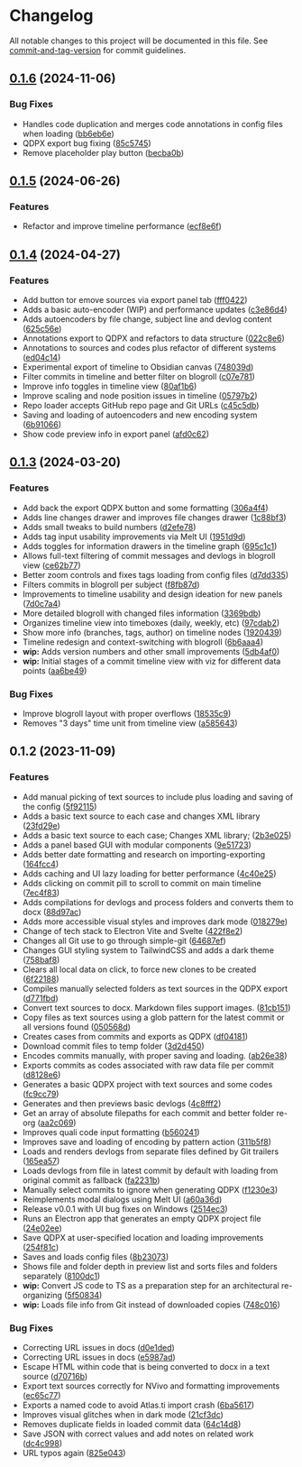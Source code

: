 # Changelog

All notable changes to this project will be documented in this file. See [commit-and-tag-version](https://github.com/absolute-version/commit-and-tag-version) for commit guidelines.

## [0.1.6](https://github.com/enricllagostera/repo-to-qda/compare/v0.1.5...v0.1.6) (2024-11-06)


### Bug Fixes

* Handles code duplication and merges code annotations in config files when loading ([bb6eb6e](https://github.com/enricllagostera/repo-to-qda/commit/bb6eb6e11c8b4bda3052de7c49aa4b0408f0a797))
* QDPX export bug fixing ([85c5745](https://github.com/enricllagostera/repo-to-qda/commit/85c57451bf9557fbe8da1f9622231d4d4738816b))
* Remove placeholder play button ([becba0b](https://github.com/enricllagostera/repo-to-qda/commit/becba0b4b5904d36631519991ba703e123ab47b4))

## [0.1.5](https://github.com/enricllagostera/repo-to-qda/compare/v0.1.4...v0.1.5) (2024-06-26)


### Features

* Refactor and improve timeline performance ([ecf8e6f](https://github.com/enricllagostera/repo-to-qda/commit/ecf8e6f9403a8896843aa51f81e8dcf36b9cf3e6))

## [0.1.4](https://github.com/enricllagostera/repo-to-qda/compare/v0.1.3...v0.1.4) (2024-04-27)


### Features

* Add button tor emove sources via export panel tab ([fff0422](https://github.com/enricllagostera/repo-to-qda/commit/fff0422d52c46bc8c17dc6662116b5a82847ed95))
* Adds a basic auto-encoder (WIP) and performance updates ([c3e86d4](https://github.com/enricllagostera/repo-to-qda/commit/c3e86d419545e0266cb465a14c7a9528740002ec))
* Adds autoencoders by file change, subject line and devlog content ([625c56e](https://github.com/enricllagostera/repo-to-qda/commit/625c56e3d4d9143d087ba56475132cfca9a6d0fa))
* Annotations export to QDPX and refactors to data structure ([022c8e6](https://github.com/enricllagostera/repo-to-qda/commit/022c8e6227941c810bf606e62fc7ddd99a52a5c0))
* Annotations to sources and codes plus refactor of different systems ([ed04c14](https://github.com/enricllagostera/repo-to-qda/commit/ed04c142b13c28ec5ea4fcaa7891f63e2cefe3c7))
* Experimental export of timeline to Obsidian canvas ([748039d](https://github.com/enricllagostera/repo-to-qda/commit/748039d0881da5a3edeb832b550e742de873bacc))
* Filter commits in timeline and better filter on blogroll ([c07e781](https://github.com/enricllagostera/repo-to-qda/commit/c07e781fb3d904b3c2dc41b7fc444e1b0ab93d50))
* Improve info toggles in timeline view ([80af1b6](https://github.com/enricllagostera/repo-to-qda/commit/80af1b689c599a5483e222e0ee0481a1a4bf225a))
* Improve scaling and node position issues in timeline ([05797b2](https://github.com/enricllagostera/repo-to-qda/commit/05797b271b107067f51ef0d1291343b3b503ba8b))
* Repo loader accepts GitHub repo page and Git URLs ([c45c5db](https://github.com/enricllagostera/repo-to-qda/commit/c45c5db5f1247be80f04d9933f0d4a429fdd222c))
* Saving and loading of autoencoders and new encoding system ([6b91066](https://github.com/enricllagostera/repo-to-qda/commit/6b91066ea856f43d4417bffe0a985fa689e1f9de))
* Show code preview info in export panel ([afd0c62](https://github.com/enricllagostera/repo-to-qda/commit/afd0c62cdb9fa18887862feffb46f4514c2e967f))

## [0.1.3](https://github.com/enricllagostera/repo-to-qda/compare/v0.1.2...v0.1.3) (2024-03-20)


### Features

* Add back the export QDPX button and some formatting ([306a4f4](https://github.com/enricllagostera/repo-to-qda/commit/306a4f46c85343009f10efdb08bf0609732196f9))
* Adds line changes drawer and improves file changes drawer ([1c88bf3](https://github.com/enricllagostera/repo-to-qda/commit/1c88bf3b1b0654a3c5d8adf2bc963ceb1f1340a4))
* Adds small tweaks to build numbers ([d2efe78](https://github.com/enricllagostera/repo-to-qda/commit/d2efe780de2bdecdbee3a5f2b1623fc9b0e14d5a))
* Adds tag input usability improvements via Melt UI ([1951d9d](https://github.com/enricllagostera/repo-to-qda/commit/1951d9df7c3eb64e85bceb17b7175c1a87bcd480))
* Adds toggles for information drawers in the timeline graph ([695c1c1](https://github.com/enricllagostera/repo-to-qda/commit/695c1c136891aaa4f49e91dcef3fd76990743608))
* Allows full-text filtering of commit messages and devlogs in blogroll view ([ce62b77](https://github.com/enricllagostera/repo-to-qda/commit/ce62b77c1bea930945b6e8ecc072e350a07e957e))
* Better zoom controls and fixes tags loading from config files ([d7dd335](https://github.com/enricllagostera/repo-to-qda/commit/d7dd3358013eeb3531dd83e8074bc42fac937c6f))
* Filters commits in blogroll per subject ([f8fb87d](https://github.com/enricllagostera/repo-to-qda/commit/f8fb87d22f4549a0fb52eeeaf34ca17cb9096ad2))
* Improvements to timeline usability and design ideation for new panels ([7d0c7a4](https://github.com/enricllagostera/repo-to-qda/commit/7d0c7a401f1c6172d313a392433c52ce0f199183))
* More detailed blogroll with changed files information ([3369bdb](https://github.com/enricllagostera/repo-to-qda/commit/3369bdb3af110c9d7d87ec2d5a2fe22c9ca5efc7))
* Organizes timeline view into timeboxes (daily, weekly, etc) ([97cdab2](https://github.com/enricllagostera/repo-to-qda/commit/97cdab209b581e97ca5311a4b0d9f01bcbf220d9))
* Show more info (branches, tags, author) on timeline nodes ([1920439](https://github.com/enricllagostera/repo-to-qda/commit/1920439edaa04b0de6640497e873156142cd0525))
* Timeline redesign and context-switching with blogroll ([6b6aaa4](https://github.com/enricllagostera/repo-to-qda/commit/6b6aaa43d97acebc7f4211151a4f51dacae9e5d9))
* **wip:** Adds version numbers and other small improvements ([5db4af0](https://github.com/enricllagostera/repo-to-qda/commit/5db4af07698563e4cc9db98deaff902be6df6906))
* **wip:** Initial stages of a commit timeline view with viz for different data points ([aa6be49](https://github.com/enricllagostera/repo-to-qda/commit/aa6be4963a97aeb73f62bac93deb990a28263d6f))


### Bug Fixes

* Improve blogroll layout with proper overflows ([18535c9](https://github.com/enricllagostera/repo-to-qda/commit/18535c95086c78cb5100f96c18453fec7fa5b8fb))
* Removes "3 days" time unit from timeline view ([a585643](https://github.com/enricllagostera/repo-to-qda/commit/a5856439650bd3e53213ca232d934d1f70c299a8))

## 0.1.2 (2023-11-09)

### Features

- Add manual picking of text sources to include plus loading and saving of the config ([5f92115](https://github.com/enricllagostera/repo-to-qda/commit/5f92115cf07d97eb2d1e4864c3c7dcae0d225894))
- Adds a basic text source to each case and changes XML library ([23fd29e](https://github.com/enricllagostera/repo-to-qda/commit/23fd29e4ca953b9a4d18cbd5a903a917e4632bd3))
- Adds a basic text source to each case; Changes XML library; ([2b3e025](https://github.com/enricllagostera/repo-to-qda/commit/2b3e025402e572aacd29e5975cee36710231bb89))
- Adds a panel based GUI with modular components ([9e51723](https://github.com/enricllagostera/repo-to-qda/commit/9e51723726690c9fa14e96e46c2853ef05e0e216))
- Adds better date formatting and research on importing-exporting ([164fcc4](https://github.com/enricllagostera/repo-to-qda/commit/164fcc436728139beafbe35c9f531afe807806f0))
- Adds caching and UI lazy loading for better performance ([4c40e25](https://github.com/enricllagostera/repo-to-qda/commit/4c40e2569064d023f3133e1365d9595f662b690b))
- Adds clicking on commit pill to scroll to commit on main timeline ([7ec4f83](https://github.com/enricllagostera/repo-to-qda/commit/7ec4f83c56d5dffe56debe63f1e1c25f14973bb6))
- Adds compilations for devlogs and process folders and converts them to docx ([88d97ac](https://github.com/enricllagostera/repo-to-qda/commit/88d97ac9731570f4c0dbcb9ec576a2a45f367f9e))
- Adds more accessible visual styles and improves dark mode ([018279e](https://github.com/enricllagostera/repo-to-qda/commit/018279e965c4b76705d03aa181bd381bb520d54b))
- Change of tech stack to Electron Vite and Svelte ([422f8e2](https://github.com/enricllagostera/repo-to-qda/commit/422f8e2b2e0369c30fd0a4faa5d235f668416517))
- Changes all Git use to go through simple-git ([64687ef](https://github.com/enricllagostera/repo-to-qda/commit/64687ef67fd9c797ed98f547f121a37c8425c4be))
- Changes GUI styling system to TailwindCSS and adds a dark theme ([758baf8](https://github.com/enricllagostera/repo-to-qda/commit/758baf81c8eb6c00e4d42f29990553ef4fbe4837))
- Clears all local data on click, to force new clones to be created ([6f22188](https://github.com/enricllagostera/repo-to-qda/commit/6f22188bcd54be4ae9965d0b6e7564b2f8c29f7d))
- Compiles manually selected folders as text sources in the QDPX export ([d771fbd](https://github.com/enricllagostera/repo-to-qda/commit/d771fbd1b40a2d9104f3d41047278ae5072c1824))
- Convert text sources to docx. Markdown files support images. ([81cb151](https://github.com/enricllagostera/repo-to-qda/commit/81cb151b374246159e0ff11dae664b48d7ccafd7))
- Copy files as text sources using a glob pattern for the latest commit or all versions found ([050568d](https://github.com/enricllagostera/repo-to-qda/commit/050568d303cf722d32fd04815072ef0b614e5b32))
- Creates cases from commits and exports as QDPX ([df04181](https://github.com/enricllagostera/repo-to-qda/commit/df04181db402364a1b61527069bbead97230a4bd))
- Download commit files to temp folder ([3d2d450](https://github.com/enricllagostera/repo-to-qda/commit/3d2d450f9a26b2af3e4aa69578a8aa81a49c33ab))
- Encodes commits manually, with proper saving and loading. ([ab26e38](https://github.com/enricllagostera/repo-to-qda/commit/ab26e38d94e3c25a14fc2adfb61cbbb3be707b57))
- Exports commits as codes associated with raw data file per commit ([d8128e6](https://github.com/enricllagostera/repo-to-qda/commit/d8128e66496d873151d75c633ada4d5f83d1da55))
- Generates a basic QDPX project with text sources and some codes ([fc9cc79](https://github.com/enricllagostera/repo-to-qda/commit/fc9cc79726d1981d34a5266a51cea101cc7db044))
- Generates and then previews basic devlogs ([4c8fff2](https://github.com/enricllagostera/repo-to-qda/commit/4c8fff2447f63486b92e137969a8c87fca759207))
- Get an array of absolute filepaths for each commit and better folder re-org ([aa2c069](https://github.com/enricllagostera/repo-to-qda/commit/aa2c069d95fe95b0cf1fa11444b583e50807119e))
- Improves quali code input formatting ([b560241](https://github.com/enricllagostera/repo-to-qda/commit/b5602419d0928dc2058d8603744a2add47176ccf))
- Improves save and loading of encoding by pattern action ([311b5f8](https://github.com/enricllagostera/repo-to-qda/commit/311b5f82205846cb21ee42987aa96ac4649999b3))
- Loads and renders devlogs from separate files defined by Git trailers ([165ea57](https://github.com/enricllagostera/repo-to-qda/commit/165ea57884822bce514c316e02932b49fecb70bb))
- Loads devlogs from file in latest commit by default with loading from original commit as fallback ([fa2231b](https://github.com/enricllagostera/repo-to-qda/commit/fa2231b0503ab1c1310ad57a40084e9e4c0e5240))
- Manually select commits to ignore when generating QDPX ([f1230e3](https://github.com/enricllagostera/repo-to-qda/commit/f1230e3d65533d5663ba66ad0b66c363c1bcd03a))
- Reimplements modal dialogs using Melt UI ([a60a36d](https://github.com/enricllagostera/repo-to-qda/commit/a60a36d5362f7e22fbdc37cdc956b914a12a38f7))
- Release v0.0.1 with UI bug fixes on Windows ([2514ec3](https://github.com/enricllagostera/repo-to-qda/commit/2514ec38884196bbe4b57fa5ef138761216f427b))
- Runs an Electron app that generates an empty QDPX project file ([24e02ee](https://github.com/enricllagostera/repo-to-qda/commit/24e02eeeba155a1608ddb3938508787a984078f8))
- Save QDPX at user-specified location and loading improvements ([254f81c](https://github.com/enricllagostera/repo-to-qda/commit/254f81cbbe2639025c625e468bda92f27d3ee5d9))
- Saves and loads config files ([8b23073](https://github.com/enricllagostera/repo-to-qda/commit/8b23073b461f71f4dab1cab36ce703547a5daf4b))
- Shows file and folder depth in preview list and sorts files and folders separately ([8100dc1](https://github.com/enricllagostera/repo-to-qda/commit/8100dc1dd7dc9f03083a9e55a26b069f2c8ccda5))
- **wip:** Convert JS code to TS as a preparation step for an architectural re-organizing ([5f50834](https://github.com/enricllagostera/repo-to-qda/commit/5f508340ee946b9adf5dd53b11db95abd06ab623))
- **wip:** Loads file info from Git instead of downloaded copies ([748c016](https://github.com/enricllagostera/repo-to-qda/commit/748c016f763464f8bd57e58fd28c58a1d79d5082))

### Bug Fixes

- Correcting URL issues in docs ([d0e1ded](https://github.com/enricllagostera/repo-to-qda/commit/d0e1deddbf103e675f8af93963245a5085455930))
- Correcting URL issues in docs ([e5987ad](https://github.com/enricllagostera/repo-to-qda/commit/e5987ad8cc3cf4fd18b0fcfe9e71e211f7c1ec5b))
- Escape HTML within code that is being converted to docx in a text source ([d70716b](https://github.com/enricllagostera/repo-to-qda/commit/d70716b961dcdba70da163a5ccb64598e97cdd60))
- Export text sources correctly for NVivo and formatting improvements ([ec65c77](https://github.com/enricllagostera/repo-to-qda/commit/ec65c775b9e4dead2d2b7de51ba86f33cdd9d676))
- Exports a named code to avoid Atlas.ti import crash ([6ba5617](https://github.com/enricllagostera/repo-to-qda/commit/6ba5617d6d5d243352027e7254c6106d331bd598))
- Improves visual glitches when in dark mode ([21cf3dc](https://github.com/enricllagostera/repo-to-qda/commit/21cf3dc9cacf37941df8381b9bbb456446327489))
- Removes duplicate fields in loaded commit data ([64c14d8](https://github.com/enricllagostera/repo-to-qda/commit/64c14d8b3d6f15e64262a5a1a453c49c80639270))
- Save JSON with correct values and add notes on related work ([dc4c998](https://github.com/enricllagostera/repo-to-qda/commit/dc4c998f7ed3efafe864506ec2b988469d5db3e7))
- URL typos again ([825e043](https://github.com/enricllagostera/repo-to-qda/commit/825e043d77ad0cf07e890034e565cc0c04427c2d))

